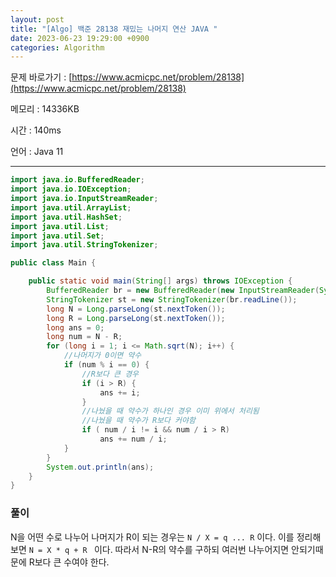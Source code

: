```yaml
---
layout: post
title: "[Algo] 백준 28138 재밌는 나머지 연산 JAVA "
date: 2023-06-23 19:29:00 +0900
categories: Algorithm
---
```


문제 바로가기 : [https://www.acmicpc.net/problem/28138](https://www.acmicpc.net/problem/28138)

메모리 : 14336KB

시간 : 140ms

언어 : Java 11

---

```java
import java.io.BufferedReader;
import java.io.IOException;
import java.io.InputStreamReader;
import java.util.ArrayList;
import java.util.HashSet;
import java.util.List;
import java.util.Set;
import java.util.StringTokenizer;

public class Main {

    public static void main(String[] args) throws IOException {
        BufferedReader br = new BufferedReader(new InputStreamReader(System.in));
        StringTokenizer st = new StringTokenizer(br.readLine());
        long N = Long.parseLong(st.nextToken());
        long R = Long.parseLong(st.nextToken());
        long ans = 0;
        long num = N - R;
        for (long i = 1; i <= Math.sqrt(N); i++) {
            //나머지가 0이면 약수
            if (num % i == 0) {
                //R보다 큰 경우
                if (i > R) {
                    ans += i;
                }
                //나눴을 때 약수가 하나인 경우 이미 위에서 처리됨
                //나눴을 때 약수가 R보다 커야함
                if ( num / i != i && num / i > R)
                    ans += num / i;
            }
        }
        System.out.println(ans);
    }
}
```

### 풀이

N을 어떤 수로 나누어 나머지가 R이 되는 경우는 `N / X = q ... R` 이다.
이를 정리해보면 `N = X * q + R ` 이다. 따라서 N-R의 약수를 구하되 여러번 나누어지면 안되기때문에 R보다 큰 수여야 한다.
